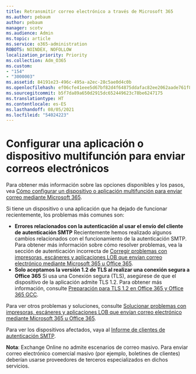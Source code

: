 ```yaml
---
title: Retransmitir correo electrónico a través de Microsoft 365
ms.author: pebaum
author: pebaum
manager: scotv
ms.audience: Admin
ms.topic: article
ms.service: o365-administration
ROBOTS: NOINDEX, NOFOLLOW
localization_priority: Priority
ms.collection: Adm_O365
ms.custom:
- "154"
- "3000003"
ms.assetid: 84191e23-496c-495a-a2ec-28c5ae0d4c0b
ms.openlocfilehash: ef06cfe41eee5d67bf82d4f64875ddafac82ee2062aade761f81b906cd428dd5
ms.sourcegitcommit: b5f7da89a650d2915dc652449623c78be6247175
ms.translationtype: HT
ms.contentlocale: es-ES
ms.lasthandoff: 08/05/2021
ms.locfileid: "54024223"
---
```

# <a name="set-up-a-multifunction-device-or-application-to-send-email"></a>Configurar una aplicación o dispositivo multifunción para enviar correos electrónicos

Para obtener más información sobre las opciones disponibles y los pasos, vea [Cómo configurar un dispositivo o aplicación multifunción para enviar correo mediante Microsoft 365](/Exchange/mail-flow-best-practices/how-to-set-up-a-multifunction-device-or-application-to-send-email-using-microsoft-365-or-office-365).
  
Si tiene un dispositivo o una aplicación que ha dejado de funcionar recientemente, los problemas más comunes son:

- **Errores relacionados con la autenticación al usar el envío del cliente de autenticación SMTP** Recientemente hemos realizado algunos cambios relacionados con el funcionamiento de la autenticación SMTP. Para obtener más información sobre cómo resolver problemas, vea la sección de autenticación incorrecta de [Corregir problemas con impresoras, escáneres y aplicaciones LOB que envían correo electrónico mediante Microsoft 365 u Office 365](/Exchange/mail-flow-best-practices/fix-issues-with-printers-scanners-and-lob-applications-that-send-email-using-off#error-authentication-unsuccessful).
- **Solo aceptamos la versión 1.2 de TLS al realizar una conexión segura a Office 365** Si usa una Conexión segura (TLS), asegúrese de que el dispositivo de la aplicación admite TLS 1.2. Para obtener más información, consulte [Preparación para TLS 1.2 en Office 365 y Office 365 GCC](/microsoft-365/compliance/prepare-tls-1.2-in-office-365).
 
Para ver otros problemas y soluciones, consulte [Solucionar problemas con impresoras, escáneres y aplicaciones LOB que envían correo electrónico mediante Microsoft 365 u Office 365](/Exchange/mail-flow-best-practices/fix-issues-with-printers-scanners-and-lob-applications-that-send-email-using-off).

Para ver los dispositivos afectados, vaya al [Informe de clientes de autenticación SMTP](https://protection.office.com/mailflow/dashboard).

**Nota**: Exchange Online no admite escenarios de correo masivo. Para enviar correo electrónico comercial masivo (por ejemplo, boletines de clientes) deberían usarse proveedores de terceros especializados en dichos servicios.

